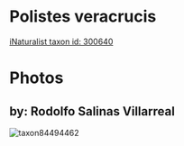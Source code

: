 
Polistes veracrucis
===================
  
[iNaturalist taxon id: 300640](https://www.inaturalist.org/taxa/300640)
# Photos

## by: Rodolfo Salinas Villarreal
  
![taxon84494462](https://inaturalist-open-data.s3.amazonaws.com/photos/90670177/medium.jpeg)